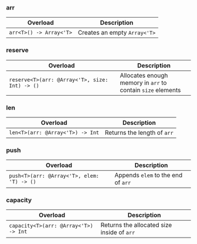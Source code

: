 <link rel="stylesheet" href="../../../../css/reference.css">

### arr

<table>
    <thead>
        <tr>
            <th>Overload</th>
            <th>Description</th>
        </tr>
    </thead>
    <tbody>
        <tr>
            <td rowspan="1"> <code>arr&lt;T>() -> Array<'T></code> </td>
            <td rowspan="1">
                Creates an empty <code>Array<'T></code>
            </td>
        </tr>
    </tbody>
</table>

### reserve

<table>
    <thead>
        <tr>
            <th>Overload</th>
            <th>Description</th>
        </tr>
    </thead>
    <tbody>
        <tr>
            <td rowspan="1"> <code>reserve&lt;T>(arr: @Array<'T>, size: Int) -> ()</code> </td>
            <td rowspan="1" style="width: 40%;">
                Allocates enough memory in <code>arr</code> to contain <code>size</code> elements
            </td>
        </tr>
    </tbody>
</table>

### len

<table>
    <thead>
        <tr>
            <th>Overload</th>
            <th>Description</th>
        </tr>
    </thead>
    <tbody>
        <tr>
            <td rowspan="1"> <code>len&lt;T>(arr: @Array<'T>) -> Int</code> </td>
            <td rowspan="1">
                Returns the length of <code>arr</code>
            </td>
        </tr>
    </tbody>
</table>

### push

<table>
    <thead>
        <tr>
            <th>Overload</th>
            <th>Description</th>
        </tr>
    </thead>
    <tbody>
        <tr>
            <td rowspan="1"> <code>push&lt;T>(arr: @Array<'T>, elem: 'T) -> ()</code> </td>
            <td rowspan="1">
                Appends <code>elem</code> to the end of <code>arr</code>
            </td>
        </tr>
    </tbody>
</table>

### capacity

<table>
    <thead>
        <tr>
            <th>Overload</th>
            <th>Description</th>
        </tr>
    </thead>
    <tbody>
        <tr>
            <td rowspan="1"> <code>capacity&lt;T>(arr: @Array<'T>) -> Int</code> </td>
            <td rowspan="1">
                Returns the allocated size inside of <code>arr</code>
            </td>
        </tr>
    </tbody>
</table>